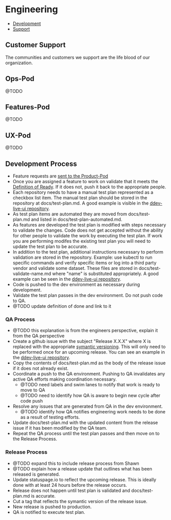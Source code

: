 # Engineering
- [Development](engineering/development.md)
- [Support](engineering/support.md)
## Customer Support
The communities and customers we support are the life blood of our organization.
## Ops-Pod
@TODO
## Features-Pod
@TODO
## UX-Pod
@TODO
## Development Process
- Feature requests are [sent to the Product-Pod](product.md#feature-requests)
- Once you are assigned a feature to work on validate that it meets the [Definition of Ready](project.md#definition-of-ready). If it does not, push it back to the appropriate people.
- Each repository needs to have a manual test plan represented as a checkbox list item. The manual test plan should be stored in the repository at docs/test-plan.md. A good example is visible in the [ddev-live-ui repository](https://github.com/drud/ddev-live-ui/blob/master/docs/test-plan.md).
- As test plan items are automated they are moved from docs/test-plan.md and listed in docs/test-plan-automated.md.
- As features are developed the test plan is modified with steps necessary to validate the changes. Code does not get accepted without the ability for other people to validate the work by executing the test plan. If work you are performing modifes the existing test plan you will need to update the test plan to be accurate.
- In addition to the test plan, additional instructions necessary to perform validation are stored in the repository. Example: use kubectl to run specific commands and verify specific items or log into a third party vendor and validate some dataset. These files are stored in docs/test-validate-name.md where "name" is substituted appropriately. A good example can be seen in the [ddev-live-ui repository](https://github.com/drud/ddev-live-ui/blob/master/docs/test-validate-firebase.md).
- Code is pushed to the dev environment as necessary during development.
- Validate the test plan passes in the dev environment. Do not push code to QA.
- @TODO update definition of done and link to it
### QA Process
- @TODO this explanation is from the engineers perspective, explain it from the QA perspective
- Create a github issue with the subject "Release X.X.X" where X is replaced with the appropriate [symantic versioning](https://semver.org/). This will only need to be performed once for an upcoming release. You can see an example in the [ddev-live-ui repository](https://github.com/drud/ddev-live-ui/issues/233).
- Copy the contents of docs/test-plan.md as the body of the release issue if it does not already exist.
- Coordinate a push to the QA environment. Pushing to QA invalidates any active QA efforts making coordination necessary.
  - @TODO need labels and swim lanes to notify that work is ready to move to QA
  - @TODO need to identify how QA is aware to begin new cycle after code push
- Resolve any issues that are generated from QA in the dev environment.
  - @TODO identify how QA notifies engineering work needs to be done as a result of testing efforts.
- Update docs/test-plan.md with the updated content from the release issue if it has been modified by the QA team.
- Repeat the QA process until the test plan passes and then move on to the Release Process.
### Release Process
- @TODO expand this to include release process from Shawn
- @TODO explain how a release update that outlines what has been released is generated.
- Update statuspage.io to reflect the upcoming release. This is ideally done with at least 24 hours before the release occurs.
- Release does not happen until test plan is validated and docs/test-plan.md is accurate.
- Cut a tag that reflects the symantic version of the release issue.
- New release is pushed to production.
- QA is notified to execute test plan.